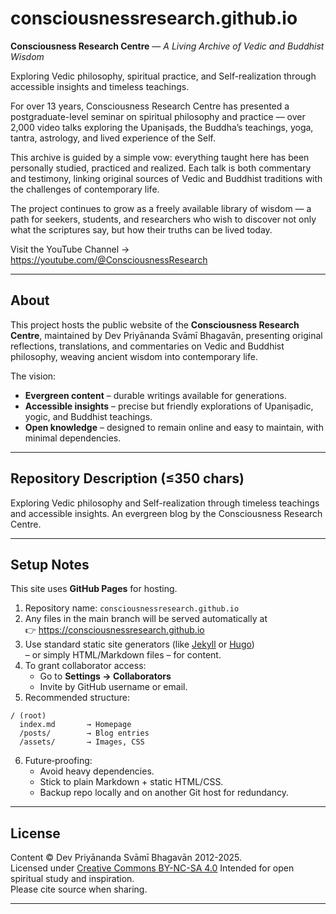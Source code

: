 # consciousnessresearch.github.io
**Consciousness Research Centre** — *A Living Archive of Vedic and Buddhist Wisdom*

Exploring Vedic philosophy, spiritual practice, and Self-realization through accessible insights and timeless teachings.

For over 13 years, Consciousness Research Centre has presented a postgraduate-level seminar on spiritual philosophy and practice — over 2,000 video talks exploring the Upaniṣads, the Buddha’s teachings, yoga, tantra, astrology, and lived experience of the Self.

This archive is guided by a simple vow: everything taught here has been personally studied, practiced and realized. Each talk is both commentary and testimony, linking original sources of Vedic and Buddhist traditions with the challenges of contemporary life.

The project continues to grow as a freely available library of wisdom — a path for seekers, students, and researchers who wish to discover not only what the scriptures say, but how their truths can be lived today.

Visit the YouTube Channel → https://youtube.com/@ConsciousnessResearch

---

## About

This project hosts the public website of the **Consciousness Research Centre**, maintained by Dev Priyānanda Svāmī Bhagavān, presenting original reflections, translations, and commentaries on Vedic and Buddhist philosophy, weaving ancient wisdom into contemporary life.  

The vision:  
- **Evergreen content** – durable writings available for generations.  
- **Accessible insights** – precise but friendly explorations of Upaniṣadic, yogic, and Buddhist teachings.  
- **Open knowledge** – designed to remain online and easy to maintain, with minimal dependencies.

---

## Repository Description (≤350 chars)

Exploring Vedic philosophy and Self-realization through timeless teachings and accessible insights. An evergreen blog by the Consciousness Research Centre.

---

## Setup Notes

This site uses **GitHub Pages** for hosting.  

1. Repository name: `consciousnessresearch.github.io`  
2. Any files in the main branch will be served automatically at  
   👉 https://consciousnessresearch.github.io  
3. Use standard static site generators (like [Jekyll](https://jekyllrb.com) or [Hugo](https://gohugo.io))  
   – or simply HTML/Markdown files – for content.  
4. To grant collaborator access:  
   - Go to **Settings → Collaborators**  
   - Invite by GitHub username or email.  
5. Recommended structure:  

```
/ (root)
  index.md       → Homepage
  /posts/        → Blog entries
  /assets/       → Images, CSS
```

6. Future‑proofing:  
   - Avoid heavy dependencies.  
   - Stick to plain Markdown + static HTML/CSS.  
   - Backup repo locally and on another Git host for redundancy.

---

## License

Content © Dev Priyānanda Svāmī Bhagavān 2012-2025.  
Licensed under [Creative Commons BY-NC-SA 4.0](https://creativecommons.org/licenses/by-nc-sa/4.0/)
Intended for open spiritual study and inspiration.  
Please cite source when sharing.

---
